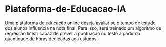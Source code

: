 # Plataforma-de-Educacao-IA
Uma plataforma de educação online deseja avaliar se o tempo de estudo dos alunos influencia na nota final. Para isso, será treinado um algoritmo de regressão linear capaz de prever a pontuação no teste a partir da quantidade de horas dedicadas aos estudos.
